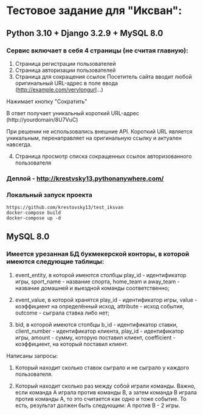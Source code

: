 # Тестовое задание для "Иксван":

## Python 3.10 + Django 3.2.9 + MySQL 8.0

### Сервис включает в себя 4 страницы (не считая главную):

1. Страница регистрации пользователей
2. Страница авторизации пользователей
3. Страница для сокращения ссылок
Посетитель сайта вводит любой оригинальный URL-адрес в поле ввода (http://example.com/verylongurl...)

Нажимает кнопку "Сократить"

В ответ получает уникальный короткий URL-адрес (http://yourdomain/8U7VuC)

При решении не использовались внешние API. Короткий URL является уникальным, перенаправляет на оригинальную ссылку и актуален навсегда.

4. Страница просмотр списка сокращенных ссылок авторизованного пользователя

### Деплой - http://krestvsky13.pythonanywhere.com/

### Локальный запуск проекта
```
https://github.com/krestovsky13/test_iksvan
docker-compose build
docker-compose up -d
```

## MySQL 8.0

### Имеется урезанная БД букмекерской конторы, в которой имеются следующие таблицы:

1. event_entity,  в которой имеются  столбцы play_id - идентификатор игры, sport_name - название спорта, home_team и away_team - название домашней и выездной команды соответственно;

2. event_value, в которой хранятся play_id - идентификатор игры, value - коэффициент на определённый исход, attribute - исход события, outcome - сыграла ставка либо нет;

3. bid, в которой имеются столбцы b_id - идентификатор ставки, client_number - идентификатор клиента, play_id - идентификатор игры, amount - сумму, которую поставил клиент, coefficient - коэффициент, на который поставил клиент.

Написаны запросы:

1. Который находит  сколько ставок сыграло и не сыграло у каждого пользователя.

2. Который находит сколько раз между собой играли команды. Важно, если команда А играла против команды В, а затем команда В играла против команды А, то это считается как одно и тоже событие. То есть, результат должен быть следующим: А против В - 2 игры.
